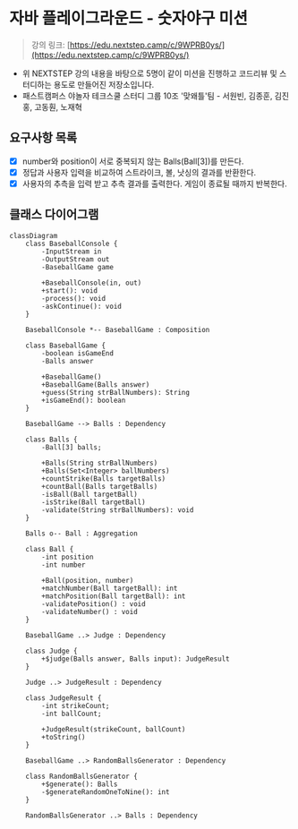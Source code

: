 # 자바 플레이그라운드 - 숫자야구 미션

> 강의 링크: [https://edu.nextstep.camp/c/9WPRB0ys/](https://edu.nextstep.camp/c/9WPRB0ys/)

* 위 NEXTSTEP 강의 내용을 바탕으로 5명이 같이 미션을 진행하고 코드리뷰 및 스터디하는 용도로 만들어진 저장소입니다.
* 패스트캠퍼스 야놀자 테크스쿨 스터디 그룹 10조 '맞왜틀'팀 - 서원빈, 김종훈, 김진홍, 고동훤, 노재혁


## 요구사항 목록

- [x] number와 position이 서로 중복되지 않는 Balls(Ball[3])를 만든다.
- [x] 정답과 사용자 입력을 비교하여 스트라이크, 볼, 낫싱의 결과를 반환한다.
- [x] 사용자의 추측을 입력 받고 추측 결과를 출력한다. 게임이 종료될 때까지 반복한다.

## 클래스 다이어그램

```mermaid
classDiagram
    class BaseballConsole {
        -InputStream in
        -OutputStream out
        -BaseballGame game

        +BaseballConsole(in, out)
        +start(): void
        -process(): void
        -askContinue(): void
    }

    BaseballConsole *-- BaseballGame : Composition

    class BaseballGame {
        -boolean isGameEnd
        -Balls answer

        +BaseballGame()
        +BaseballGame(Balls answer)
        +guess(String strBallNumbers): String
        +isGameEnd(): boolean
    }

    BaseballGame --> Balls : Dependency

    class Balls {
        -Ball[3] balls;

        +Balls(String strBallNumbers)
        +Balls(Set<Integer> ballNumbers)
        +countStrike(Balls targetBalls)
        +countBall(Balls targetBalls)
        -isBall(Ball targetBall)
        -isStrike(Ball targetBall)
        -validate(String strBallNumbers): void
    }

    Balls o-- Ball : Aggregation

    class Ball {
        -int position
        -int number
        
        +Ball(position, number)
        +matchNumber(Ball targetBall): int
        +matchPosition(Ball targetBall): int
        -validatePosition() : void
        -validateNumber() : void
    }

    BaseballGame ..> Judge : Dependency

    class Judge {
        +$judge(Balls answer, Balls input): JudgeResult
    }

    Judge ..> JudgeResult : Dependency

    class JudgeResult {
        -int strikeCount;
        -int ballCount;

        +JudgeResult(strikeCount, ballCount)
        +toString()
    }

    BaseballGame ..> RandomBallsGenerator : Dependency

    class RandomBallsGenerator {
        +$generate(): Balls
        -$generateRandomOneToNine(): int
    }

    RandomBallsGenerator ..> Balls : Dependency
```